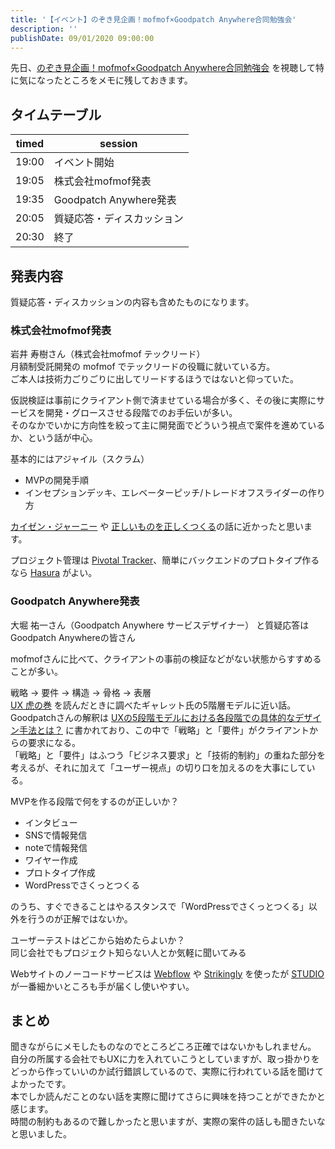 ```yaml
---
title: '【イベント】のぞき見企画！mofmof×Goodpatch Anywhere合同勉強会'
description: ''
publishDate: 09/01/2020 09:00:00
---
```


<p>先日、<a href="https://goodpatch.connpass.com/event/184882/">のぞき見企画！mofmof×Goodpatch Anywhere合同勉強会</a> を視聴して特に気になったところをメモに残しておきます。</p>

<h2>タイムテーブル</h2>

<table>
<thead>
<tr>
<th>timed</th>
<th>session</th>
</tr>
</thead>
<tbody>
<tr>
<td>19:00</td>
<td>イベント開始</td>
</tr>
<tr>
<td>19:05</td>
<td>株式会社mofmof発表</td>
</tr>
<tr>
<td>19:35</td>
<td>Goodpatch Anywhere発表</td>
</tr>
<tr>
<td>20:05</td>
<td>質疑応答・ディスカッション</td>
</tr>
<tr>
<td>20:30</td>
<td>終了</td>
</tr>
</tbody>
</table>

<h2>発表内容</h2>

<p>質疑応答・ディスカッションの内容も含めたものになります。</p>

<h3>株式会社mofmof発表</h3>

<p>岩井 寿樹さん（株式会社mofmof テックリード）<br />
月額制受託開発の mofmof でテックリードの役職に就いている方。<br />
ご本人は技術力ごりごりに出してリードするほうではないと仰っていた。</p>

<p>仮説検証は事前にクライアント側で済ませている場合が多く、その後に実際にサービスを開発・グロースさせる段階でのお手伝いが多い。<br />
そのなかでいかに方向性を絞って主に開発面でどういう視点で案件を進めているか、という話が中心。</p>

<p>基本的にはアジャイル（スクラム）</p>

<ul>
<li>MVPの開発手順</li>
<li>インセプションデッキ、エレベーターピッチ/トレードオフスライダーの作り方</li>
</ul>

<p><a href="https://jtk.hatenablog.com/entry/2019/09/30/103858">カイゼン・ジャーニー</a> や <a href="https://jtk.hatenablog.com/entry/2019/09/15/155334">正しいものを正しくつくる</a>の話に近かったと思います。</p>

<p>プロジェクト管理は <a href="https://www.pivotaltracker.com/">Pivotal Tracker</a>、簡単にバックエンドのプロトタイプ作るなら <a href="https://hasura.io/">Hasura</a> がよい。</p>

<h3>Goodpatch Anywhere発表</h3>

<p>大堀 祐一さん（Goodpatch Anywhere サービスデザイナー） と質疑応答はGoodpatch Anywhereの皆さん</p>

<p>mofmofさんに比べて、クライアントの事前の検証などがない状態からすすめることが多い。</p>

<p>戦略 → 要件 → 構造 → 骨格 → 表層<br />
<a href="https://jtk.hatenablog.com/entry/2020/01/10/094052">UX 虎の巻</a> を読んだときに調べたギャレット氏の5階層モデルに近い話。<br />
Goodpatchさんの解釈は <a href="https://goodpatch.com/blog/how-to-design-the-elements-of-ux/">UXの5段階モデルにおける各段階での具体的なデザイン手法とは？</a> に書かれており、この中で「戦略」と「要件」がクライアントからの要求になる。<br />
「戦略」と「要件」はふつう「ビジネス要求」と「技術的制約」の重ねた部分を考えるが、それに加えて「ユーザー視点」の切り口を加えるのを大事にしている。</p>

<p>MVPを作る段階で何をするのが正しいか？</p>

<ul>
<li>インタビュー</li>
<li>SNSで情報発信</li>
<li>noteで情報発信</li>
<li>ワイヤー作成</li>
<li>プロトタイプ作成</li>
<li>WordPressでさくっとつくる</li>
</ul>

<p>のうち、すぐできることはやるスタンスで「WordPressでさくっとつくる」以外を行うのが正解ではないか。</p>

<p>ユーザーテストはどこから始めたらよいか？<br />
同じ会社でもプロジェクト知らない人とか気軽に聞いてみる</p>

<p>Webサイトのノーコードサービスは <a href="https://webflow.com/">Webflow</a> や <a href="https://jp.strikingly.com/">Strikingly</a> を使ったが <a href="https://studio.design/ja">STUDIO</a> が一番細かいところも手が届くし使いやすい。</p>

<h2>まとめ</h2>

<p>聞きながらにメモしたものなのでところどころ正確ではないかもしれません。<br />
自分の所属する会社でもUXに力を入れていこうとしていますが、取っ掛かりをどっから作っていいのか試行錯誤しているので、実際に行われている話を聞けてよかったです。<br />
本でしか読んだことのない話を実際に聞けてさらに興味を持つことができたかと感じます。<br />
時間の制約もあるので難しかったと思いますが、実際の案件の話しも聞きたいなと思いました。</p>
